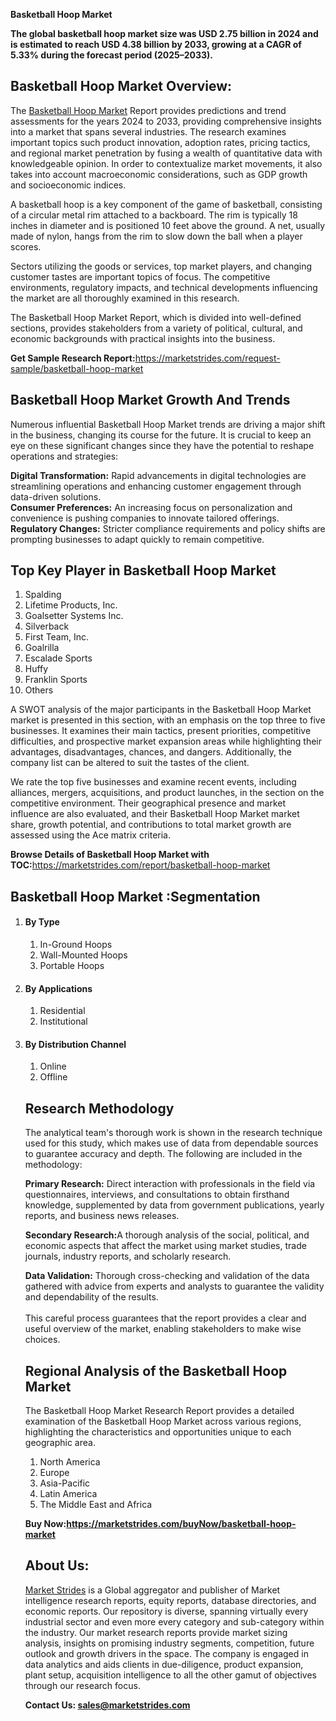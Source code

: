 <p><strong>Basketball Hoop Market</strong></p>
<p><strong>The global basketball hoop market size was USD 2.75 billion in 2024 and is estimated to reach USD 4.38 billion by 2033, growing at a CAGR of 5.33% during the forecast period (2025–2033).</strong></p>
<h2>Basketball Hoop Market Overview:</h2>
<p>The <a href=https://marketstrides.com/report/basketball-hoop-market>Basketball Hoop Market</a> Report provides predictions and trend assessments for the years 2024 to 2033, providing comprehensive insights into a market that spans several industries. The research examines important topics such product innovation, adoption rates, pricing tactics, and regional market penetration by fusing a wealth of quantitative data with knowledgeable opinion. In order to contextualize market movements, it also takes into account macroeconomic considerations, such as GDP growth and socioeconomic indices.</p>
<p>A basketball hoop is a key component of the game of basketball, consisting of a circular metal rim attached to a backboard. The rim is typically 18 inches in diameter and is positioned 10 feet above the ground. A net, usually made of nylon, hangs from the rim to slow down the ball when a player scores.</p>
<p>Sectors utilizing the goods or services, top market players, and changing customer tastes are important topics of focus. The competitive environments, regulatory impacts, and technical developments influencing the market are all thoroughly examined in this research.</p>
<p>The Basketball Hoop Market Report, which is divided into well-defined sections, provides stakeholders from a variety of political, cultural, and economic backgrounds with practical insights into the business.</p>
<p><strong>Get Sample Research Report:</strong><a href=https://marketstrides.com/request-sample/basketball-hoop-market>https://marketstrides.com/request-sample/basketball-hoop-market</a></p>
<h2>Basketball Hoop Market Growth And Trends</h2>
<p>Numerous influential Basketball Hoop Market trends are driving a major shift in the business, changing its course for the future. It is crucial to keep an eye on these significant changes since they have the potential to reshape operations and strategies:</p>
<p><strong>Digital Transformation:</strong> Rapid advancements in digital technologies are streamlining operations and enhancing customer engagement through data-driven solutions.<br /><strong>Consumer Preferences:</strong> An increasing focus on personalization and convenience is pushing companies to innovate tailored offerings.<br /><strong>Regulatory Changes:</strong> Stricter compliance requirements and policy shifts are prompting businesses to adapt quickly to remain competitive.</p>
<h2>Top Key Player in Basketball Hoop Market</h2>
<p><ol>
<li>Spalding</li>
<li>Lifetime Products, Inc.</li>
<li>Goalsetter Systems Inc.</li>
<li>Silverback</li>
<li>First Team, Inc.</li>
<li>Goalrilla</li>
<li>Escalade Sports</li>
<li>Huffy</li>
<li>Franklin Sports</li>
<li>Others</li>
</ol></p>
<p>A SWOT analysis of the major participants in the Basketball Hoop Market market is presented in this section, with an emphasis on the top three to five businesses. It examines their main tactics, present priorities, competitive difficulties, and prospective market expansion areas while highlighting their advantages, disadvantages, chances, and dangers. Additionally, the company list can be altered to suit the tastes of the client.</p>
<p>We rate the top five businesses and examine recent events, including alliances, mergers, acquisitions, and product launches, in the section on the competitive environment. Their geographical presence and market influence are also evaluated, and their Basketball Hoop Market market share, growth potential, and contributions to total market growth are assessed using the Ace matrix criteria.</p>
<p><strong>Browse Details of Basketball Hoop Market with TOC:</strong><a href=https://marketstrides.com/report/basketball-hoop-market>https://marketstrides.com/report/basketball-hoop-market</a></p>
<h2>Basketball Hoop Market :Segmentation</h2>
<p><ol>
<li>
<h4>By Type</h4>
<ol>
<li>In-Ground Hoops</li>
<li>Wall-Mounted Hoops</li>
<li>Portable Hoops</li>
</ol>
</li>
<li>
<h4>By Applications</h4>
<ol>
<li>Residential</li>
<li>Institutional</li>
</ol>
</li>
<li>
<h4>By Distribution Channel</h4>
<ol>
<li>Online</li>
<li>Offline</li>
</ol>
</li></p>
<h2>Research Methodology</h2>
<p>The analytical team's thorough work is shown in the research technique used for this study, which makes use of data from dependable sources to guarantee accuracy and depth. The following are included in the methodology:</p>
<p><strong>Primary Research:</strong> Direct interaction with professionals in the field via questionnaires, interviews, and consultations to obtain firsthand knowledge, supplemented by data from government publications, yearly reports, and business news releases.</p>
<p><strong>Secondary Research:</strong>A thorough analysis of the social, political, and economic aspects that affect the market using market studies, trade journals, industry reports, and scholarly research.</p>
<p><strong>Data Validation:</strong> Thorough cross-checking and validation of the data gathered with advice from experts and analysts to guarantee the validity and dependability of the results. <br /><br />This careful process guarantees that the report provides a clear and useful overview of the market, enabling stakeholders to make wise choices.</p>
<h2>Regional Analysis of the Basketball Hoop Market</h2>
<p>The Basketball Hoop Market Research Report provides a detailed examination of the Basketball Hoop Market across various regions, highlighting the characteristics and opportunities unique to each geographic area.</p>
<p><ol>
<li>North America</li>
<li>Europe</li>
<li>Asia-Pacific</li>
<li>Latin America</li>
<li>The Middle East and Africa</li>
</ol></p>
<p><strong>Buy Now:<a href=https://marketstrides.com/buyNow/basketball-hoop-market?price=single_price>https://marketstrides.com/buyNow/basketball-hoop-market</a></strong></p>
<h2>About Us:</h2>
<p><a href=https://marketstrides.com/>Market Strides</a> is a Global aggregator and publisher of Market intelligence research reports, equity reports, database directories, and economic reports. Our repository is diverse, spanning virtually every industrial sector and even more every category and sub-category within the industry. Our market research reports provide market sizing analysis, insights on promising industry segments, competition, future outlook and growth drivers in the space. The company is engaged in data analytics and aids clients in due-diligence, product expansion, plant setup, acquisition intelligence to all the other gamut of objectives through our research focus.</p>
<p><strong>Contact Us: <a href=mailto:sales@marketstrides.com>sales@marketstrides.com</a></strong></p>
